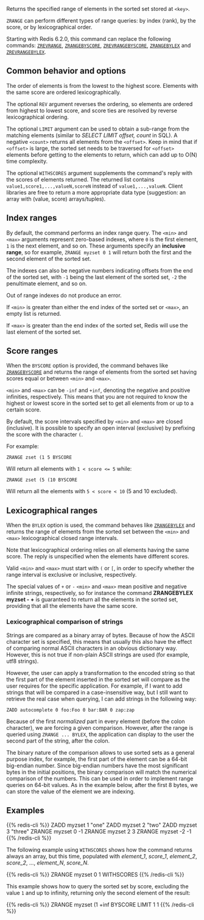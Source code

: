 Returns the specified range of elements in the sorted set stored at `<key>`.

`ZRANGE` can perform different types of range queries: by index (rank), by the score, or by lexicographical order.

Starting with Redis 6.2.0, this command can replace the following commands: [`ZREVRANGE`](/commands/zrevrange), [`ZRANGEBYSCORE`](/commands/zrangebyscore), [`ZREVRANGEBYSCORE`](/commands/zrevrangebyscore), [`ZRANGEBYLEX`](/commands/zrangebylex) and [`ZREVRANGEBYLEX`](/commands/zrevrangebylex).

## Common behavior and options

The order of elements is from the lowest to the highest score. Elements with the same score are ordered lexicographically.

The optional `REV` argument reverses the ordering, so elements are ordered from highest to lowest score, and score ties are resolved by reverse lexicographical ordering.

The optional `LIMIT` argument can be used to obtain a sub-range from the matching elements (similar to _SELECT LIMIT offset, count_ in SQL).
A negative `<count>` returns all elements from the `<offset>`. Keep in mind that if `<offset>` is large, the sorted set needs to be traversed for `<offset>` elements before getting to the elements to return, which can add up to O(N) time complexity.

The optional `WITHSCORES` argument supplements the command's reply with the scores of elements returned. The returned list contains `value1,score1,...,valueN,scoreN` instead of `value1,...,valueN`. Client libraries are free to return a more appropriate data type (suggestion: an array with (value, score) arrays/tuples).

## Index ranges

By default, the command performs an index range query. The `<min>` and `<max>` arguments represent zero-based indexes, where `0` is the first element, `1` is the next element, and so on. These arguments specify an **inclusive range**, so for example, `ZRANGE myzset 0 1` will return both the first and the second element of the sorted set.

The indexes can also be negative numbers indicating offsets from the end of the sorted set, with `-1` being the last element of the sorted set, `-2` the penultimate element, and so on.

Out of range indexes do not produce an error.

If `<min>` is greater than either the end index of the sorted set or `<max>`, an empty list is returned.

If `<max>` is greater than the end index of the sorted set, Redis will use the last element of the sorted set.

## Score ranges

When the `BYSCORE` option is provided, the command behaves like [`ZRANGEBYSCORE`](/commands/zrangebyscore) and returns the range of elements from the sorted set having scores equal or between `<min>` and `<max>`.

`<min>` and `<max>` can be `-inf` and `+inf`, denoting the negative and positive infinities, respectively. This means that you are not required to know the highest or lowest score in the sorted set to get all elements from or up to a certain score.

By default, the score intervals specified by `<min>` and `<max>` are closed (inclusive).
It is possible to specify an open interval (exclusive) by prefixing the score
with the character `(`.

For example:

```
ZRANGE zset (1 5 BYSCORE
```

Will return all elements with `1 < score <= 5` while:

```
ZRANGE zset (5 (10 BYSCORE
```

Will return all the elements with `5 < score < 10` (5 and 10 excluded).

## Lexicographical ranges

When the `BYLEX` option is used, the command behaves like [`ZRANGEBYLEX`](/commands/zrangebylex) and returns the range of elements from the sorted set between the `<min>` and `<max>` lexicographical closed range intervals.

Note that lexicographical ordering relies on all elements having the same score. The reply is unspecified when the elements have different scores.

Valid `<min>` and `<max>` must start with `(` or `[`, in order to specify
whether the range interval is exclusive or inclusive, respectively.

The special values of `+` or `-` `<min>` and `<max>` mean positive and negative infinite strings, respectively, so for instance the command **ZRANGEBYLEX myzset - +** is guaranteed to return all the elements in the sorted set, providing that all the elements have the same score.

### Lexicographical comparison of strings

Strings are compared as a binary array of bytes. Because of how the ASCII character set is specified, this means that usually this also have the effect of comparing normal ASCII characters in an obvious dictionary way. However, this is not true if non-plain ASCII strings are used (for example, utf8 strings).

However, the user can apply a transformation to the encoded string so that the first part of the element inserted in the sorted set will compare as the user requires for the specific application. For example, if I want to
add strings that will be compared in a case-insensitive way, but I still
want to retrieve the real case when querying, I can add strings in the
following way:

    ZADD autocomplete 0 foo:Foo 0 bar:BAR 0 zap:zap

Because of the first *normalized* part in every element (before the colon character), we are forcing a given comparison. However, after the range is queried using `ZRANGE ... BYLEX`, the application can display to the user the second part of the string, after the colon.

The binary nature of the comparison allows to use sorted sets as a general purpose index, for example, the first part of the element can be a 64-bit big-endian number. Since big-endian numbers have the most significant bytes in the initial positions, the binary comparison will match the numerical comparison of the numbers. This can be used in order to implement range queries on 64-bit values. As in the example below, after the first 8 bytes, we can store the value of the element we are indexing.

## Examples

{{% redis-cli %}}
ZADD myzset 1 "one"
ZADD myzset 2 "two"
ZADD myzset 3 "three"
ZRANGE myzset 0 -1
ZRANGE myzset 2 3
ZRANGE myzset -2 -1
{{% /redis-cli %}}

The following example using `WITHSCORES` shows how the command returns always an array, but this time, populated with *element_1*, *score_1*, *element_2*, *score_2*, ..., *element_N*, *score_N*.

{{% redis-cli %}}
ZRANGE myzset 0 1 WITHSCORES
{{% /redis-cli %}}

This example shows how to query the sorted set by score, excluding the value `1` and up to infinity, returning only the second element of the result:

{{% redis-cli %}}
ZRANGE myzset (1 +inf BYSCORE LIMIT 1 1
{{% /redis-cli %}}
